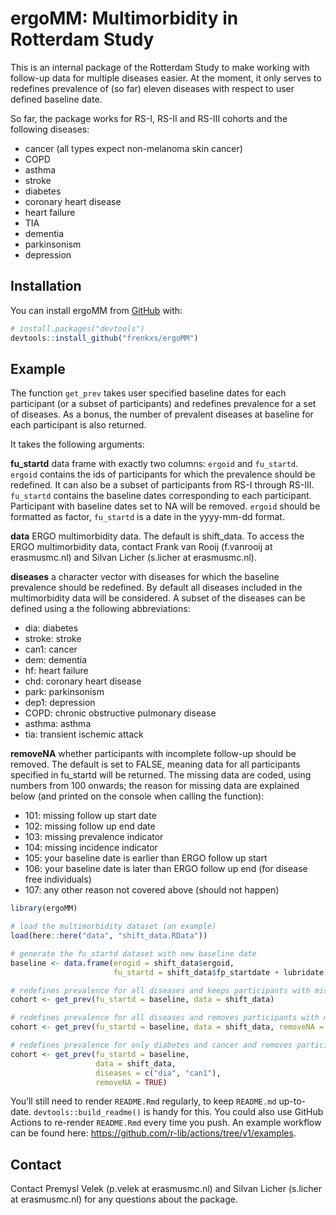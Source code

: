 
<!-- README.md is generated from README.Rmd. Please edit that file -->

# ergoMM: Multimorbidity in Rotterdam Study

This is an internal package of the Rotterdam Study to make working with
follow-up data for multiple diseases easier. At the moment, it only
serves to redefines prevalence of (so far) eleven diseases with respect
to user defined baseline date.

So far, the package works for RS-I, RS-II and RS-III cohorts and the
following diseases:

-   cancer (all types expect non-melanoma skin cancer)
-   COPD
-   asthma
-   stroke
-   diabetes
-   coronary heart disease
-   heart failure
-   TIA
-   dementia
-   parkinsonism
-   depression

## Installation

You can install ergoMM from [GitHub](https://github.com/) with:

``` r
# install.packages("devtools")
devtools::install_github("frenkxs/ergoMM")
```

## Example

The function `get_prev` takes user specified baseline dates for each
participant (or a subset of participants) and redefines prevalence for a
set of diseases. As a bonus, the number of prevalent diseases at
baseline for each participant is also returned.

It takes the following arguments:

**fu_startd** data frame with exactly two columns: `ergoid` and
`fu_startd`. `ergoid` contains the ids of participants for which the
prevalence should be redefined. It can also be a subset of participants
from RS-I through RS-III. `fu_startd` contains the baseline dates
corresponding to each participant. Participant with baseline dates set
to NA will be removed. `ergoid` should be formatted as factor,
`fu_startd` is a date in the yyyy-mm-dd format.

**data** ERGO multimorbidity data. The default is shift_data. To access
the ERGO multimorbidity data, contact Frank van Rooij (f.vanrooij at
erasmusmc.nl) and Silvan Licher (s.licher at erasmusmc.nl).

**diseases** a character vector with diseases for which the baseline
prevalence should be redefined. By default all diseases included in the
multimorbidity data will be considered. A subset of the diseases can be
defined using a the following abbreviations:

-   dia: diabetes
-   stroke: stroke
-   can1: cancer
-   dem: dementia
-   hf: heart failure
-   chd: coronary heart disease
-   park: parkinsonism
-   dep1: depression
-   COPD: chronic obstructive pulmonary disease
-   asthma: asthma
-   tia: transient ischemic attack

**removeNA** whether participants with incomplete follow-up should be
removed. The default is set to FALSE, meaning data for all participants
specified in fu_startd will be returned. The missing data are coded,
using numbers from 100 onwards; the reason for missing data are
explained below (and printed on the console when calling the function):

-   101: missing follow up start date
-   102: missing follow up end date
-   103: missing prevalence indicator
-   104: missing incidence indicator
-   105: your baseline date is earlier than ERGO follow up start
-   106: your baseline date is later than ERGO follow up end (for
    disease free individuals)
-   107: any other reason not covered above (should not happen)

``` r
library(ergoMM)

# load the multimorbidity dataset (an example)
load(here::here("data", "shift_data.RData"))

# generate the fu_startd dataset with new baseline date
baseline <- data.frame(erogid = shift_data$ergoid, 
                       fu_startd = shift_data$fp_startdate + lubridate::dyears(rnorm(nrow(shift_data), 5)))

# redefines prevalence for all diseases and keeps participants with missing data in
cohort <- get_prev(fu_startd = baseline, data = shift_data)

# redefines prevalence for all diseases and removes participants with missing data
cohort <- get_prev(fu_startd = baseline, data = shift_data, removeNA = TRUE)

# redefines prevalence for only diabetes and cancer and removes participants with missing data
cohort <- get_prev(fu_startd = baseline, 
                   data = shift_data, 
                   diseases = c("dia", "can1"),
                   removeNA = TRUE)
```

You’ll still need to render `README.Rmd` regularly, to keep `README.md`
up-to-date. `devtools::build_readme()` is handy for this. You could also
use GitHub Actions to re-render `README.Rmd` every time you push. An
example workflow can be found here:
<https://github.com/r-lib/actions/tree/v1/examples>.

## Contact

Contact Premysl Velek (p.velek at erasmusmc.nl) and Silvan Licher
(s.licher at erasmusmc.nl) for any questions about the package.

